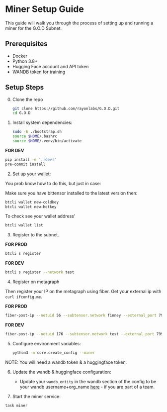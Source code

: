 # Miner Setup Guide

This guide will walk you through the process of setting up and running a miner for the G.O.D Subnet.

## Prerequisites

- Docker
- Python 3.8+
- Hugging Face account and API token
- WANDB token for training



## Setup Steps

0. Clone the repo
    ```bash
    git clone https://github.com/rayonlabs/G.O.D.git
    cd G.O.D
    ```

1. Install system dependencies:
    ```bash
    sudo -E ./bootstrap.sh
    source $HOME/.bashrc
    source $HOME/.venv/bin/activate
    ```
    
**FOR DEV**
```bash
pip install -e '.[dev]'
pre-commit install
```

2. Set up your wallet:

You prob know how to do this, but just in case:

Make sure you have bittensor installed to the latest version then:

```bash
btcli wallet new-coldkey
btcli wallet new-hotkey
```

To check see your wallet address'

```bash
btcli wallet list
```

3. Register to the subnet.

**FOR PROD**
```bash
btcli s register
```

**FOR DEV**
```bash
btcli s register --network test
```

4. Register on metagraph

Then register your IP on the metagraph using fiber. Get your external ip with `curl ifconfig.me`.

**FOR PROD**
```bash
fiber-post-ip --netuid 56 --subtensor.network finney --external_port 7999 --wallet.name default --wallet.hotkey default --external_ip [YOUR-IP]
```

**FOR DEV**
```bash
fiber-post-ip --netuid 176 --subtensor.network test --external_port 7999 --wallet.name default --wallet.hotkey default --external_ip [YOUR-IP]
```


5. Configure environment variables:
    ```bash
    python3 -m core.create_config --miner
    ```
NOTE: You will need a wandb token & a huggingface token.

6. Update the wandb & huggingface configuration:
    - Update your `wandb_entity` in the wandb section of the config to be your wandb username+org_name [here](../core/config/base.yml) - if you are part of a team.

7. Start the miner service:


```bash
task miner
```
